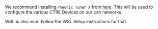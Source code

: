 We recommend installing `Pheonix Tuner X` from [here](https://apps.microsoft.com/detail/9nvv4pwdw27z?amp%3Bgl=US&hl=en-us&gl=US). This will be used to configure the various CTRE Devices on our can networks. 

WSL is also nice. Follow the WSL Setup instructions for that.
